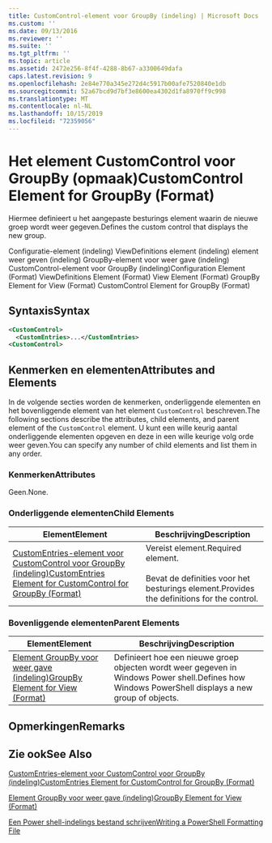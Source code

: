 ```yaml
---
title: CustomControl-element voor GroupBy (indeling) | Microsoft Docs
ms.custom: ''
ms.date: 09/13/2016
ms.reviewer: ''
ms.suite: ''
ms.tgt_pltfrm: ''
ms.topic: article
ms.assetid: 2472e256-8f4f-4288-8b67-a3300649dafa
caps.latest.revision: 9
ms.openlocfilehash: 2e84e770a345e272d4c5917b00afe7520840e1db
ms.sourcegitcommit: 52a67bcd9d7bf3e8600ea4302d1fa8970ff9c998
ms.translationtype: MT
ms.contentlocale: nl-NL
ms.lasthandoff: 10/15/2019
ms.locfileid: "72359056"
---
```

# <a name="customcontrol-element-for-groupby-format"></a><span data-ttu-id="4f02c-102">Het element CustomControl voor GroupBy (opmaak)</span><span class="sxs-lookup"><span data-stu-id="4f02c-102">CustomControl Element for GroupBy (Format)</span></span>

<span data-ttu-id="4f02c-103">Hiermee definieert u het aangepaste besturings element waarin de nieuwe groep wordt weer gegeven.</span><span class="sxs-lookup"><span data-stu-id="4f02c-103">Defines the custom control that displays the new group.</span></span>

<span data-ttu-id="4f02c-104">Configuratie-element (indeling) ViewDefinitions element (indeling) element weer geven (indeling) GroupBy-element voor weer gave (indeling) CustomControl-element voor GroupBy (indeling)</span><span class="sxs-lookup"><span data-stu-id="4f02c-104">Configuration Element (Format) ViewDefinitions Element (Format) View Element (Format) GroupBy Element for View (Format) CustomControl Element for GroupBy (Format)</span></span>

## <a name="syntax"></a><span data-ttu-id="4f02c-105">Syntaxis</span><span class="sxs-lookup"><span data-stu-id="4f02c-105">Syntax</span></span>

```xml
<CustomControl>
  <CustomEntries>...</CustomEntries>
<CustomControl>
```

## <a name="attributes-and-elements"></a><span data-ttu-id="4f02c-106">Kenmerken en elementen</span><span class="sxs-lookup"><span data-stu-id="4f02c-106">Attributes and Elements</span></span>

<span data-ttu-id="4f02c-107">In de volgende secties worden de kenmerken, onderliggende elementen en het bovenliggende element van het element `CustomControl` beschreven.</span><span class="sxs-lookup"><span data-stu-id="4f02c-107">The following sections describe the attributes, child elements, and parent element of the `CustomControl` element.</span></span> <span data-ttu-id="4f02c-108">U kunt een wille keurig aantal onderliggende elementen opgeven en deze in een wille keurige volg orde weer geven.</span><span class="sxs-lookup"><span data-stu-id="4f02c-108">You can specify any number of child elements and list them in any order.</span></span>

### <a name="attributes"></a><span data-ttu-id="4f02c-109">Kenmerken</span><span class="sxs-lookup"><span data-stu-id="4f02c-109">Attributes</span></span>

<span data-ttu-id="4f02c-110">Geen.</span><span class="sxs-lookup"><span data-stu-id="4f02c-110">None.</span></span>

### <a name="child-elements"></a><span data-ttu-id="4f02c-111">Onderliggende elementen</span><span class="sxs-lookup"><span data-stu-id="4f02c-111">Child Elements</span></span>

|<span data-ttu-id="4f02c-112">Element</span><span class="sxs-lookup"><span data-stu-id="4f02c-112">Element</span></span>|<span data-ttu-id="4f02c-113">Beschrijving</span><span class="sxs-lookup"><span data-stu-id="4f02c-113">Description</span></span>|
|-------------|-----------------|
|[<span data-ttu-id="4f02c-114">CustomEntries-element voor CustomControl voor GroupBy (indeling)</span><span class="sxs-lookup"><span data-stu-id="4f02c-114">CustomEntries Element for CustomControl for GroupBy (Format)</span></span>](./customentries-element-for-customcontrol-for-groupby-format.md)|<span data-ttu-id="4f02c-115">Vereist element.</span><span class="sxs-lookup"><span data-stu-id="4f02c-115">Required element.</span></span><br /><br /> <span data-ttu-id="4f02c-116">Bevat de definities voor het besturings element.</span><span class="sxs-lookup"><span data-stu-id="4f02c-116">Provides the definitions for the control.</span></span>|

### <a name="parent-elements"></a><span data-ttu-id="4f02c-117">Bovenliggende elementen</span><span class="sxs-lookup"><span data-stu-id="4f02c-117">Parent Elements</span></span>

|<span data-ttu-id="4f02c-118">Element</span><span class="sxs-lookup"><span data-stu-id="4f02c-118">Element</span></span>|<span data-ttu-id="4f02c-119">Beschrijving</span><span class="sxs-lookup"><span data-stu-id="4f02c-119">Description</span></span>|
|-------------|-----------------|
|[<span data-ttu-id="4f02c-120">Element GroupBy voor weer gave (indeling)</span><span class="sxs-lookup"><span data-stu-id="4f02c-120">GroupBy Element for View (Format)</span></span>](./groupby-element-for-view-format.md)|<span data-ttu-id="4f02c-121">Definieert hoe een nieuwe groep objecten wordt weer gegeven in Windows Power shell.</span><span class="sxs-lookup"><span data-stu-id="4f02c-121">Defines how Windows PowerShell displays a new group of objects.</span></span>|

## <a name="remarks"></a><span data-ttu-id="4f02c-122">Opmerkingen</span><span class="sxs-lookup"><span data-stu-id="4f02c-122">Remarks</span></span>

## <a name="see-also"></a><span data-ttu-id="4f02c-123">Zie ook</span><span class="sxs-lookup"><span data-stu-id="4f02c-123">See Also</span></span>

[<span data-ttu-id="4f02c-124">CustomEntries-element voor CustomControl voor GroupBy (indeling)</span><span class="sxs-lookup"><span data-stu-id="4f02c-124">CustomEntries Element for CustomControl for GroupBy (Format)</span></span>](./customentries-element-for-customcontrol-for-groupby-format.md)

[<span data-ttu-id="4f02c-125">Element GroupBy voor weer gave (indeling)</span><span class="sxs-lookup"><span data-stu-id="4f02c-125">GroupBy Element for View (Format)</span></span>](./groupby-element-for-view-format.md)

[<span data-ttu-id="4f02c-126">Een Power shell-indelings bestand schrijven</span><span class="sxs-lookup"><span data-stu-id="4f02c-126">Writing a PowerShell Formatting File</span></span>](./writing-a-powershell-formatting-file.md)
